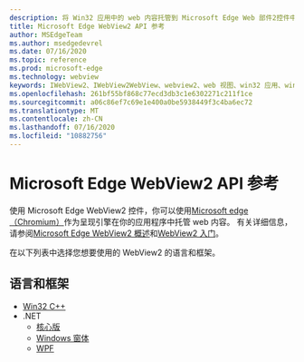 ```yaml
---
description: 将 Win32 应用中的 web 内容托管到 Microsoft Edge Web 部件2控件中
title: Microsoft Edge WebView2 API 参考
author: MSEdgeTeam
ms.author: msedgedevrel
ms.date: 07/16/2020
ms.topic: reference
ms.prod: microsoft-edge
ms.technology: webview
keywords: IWebView2、IWebView2WebView、webview2、web 视图、win32 应用、win32、edge、ICoreWebView2、ICoreWebView2Controller、browser 控件
ms.openlocfilehash: 261bf55bf868c77ecd3db3c1e6302271c211f1ce
ms.sourcegitcommit: a06c86ef7c69e1e400a0be5938449f3c4ba6ec72
ms.translationtype: MT
ms.contentlocale: zh-CN
ms.lasthandoff: 07/16/2020
ms.locfileid: "10882756"
---
```

# Microsoft Edge WebView2 API 参考  

使用 Microsoft Edge WebView2 控件，你可以使用[Microsoft edge （Chromium）](https://www.microsoftedgeinsider.com)作为呈现引擎在你的应用程序中托管 web 内容。  有关详细信息，请参阅[Microsoft Edge WebView2 概述](./index.md)和[WebView2 入门](gettingstarted/win32.md)。  

在以下列表中选择您想要使用的 WebView2 的语言和框架。  

## 语言和框架  

*   [Win32 C++](reference/win32/0-9-538-reference-webview2.md)  
*   .NET  
    *   [核心版](reference/dotnet/0-9-538-reference-webview2.md)  
    *   [Windows 窗体](reference/winforms/0-9-515-reference-webview2.md)  
    *   [WPF](reference/wpf/0-9-515-reference-webview2.md)  
